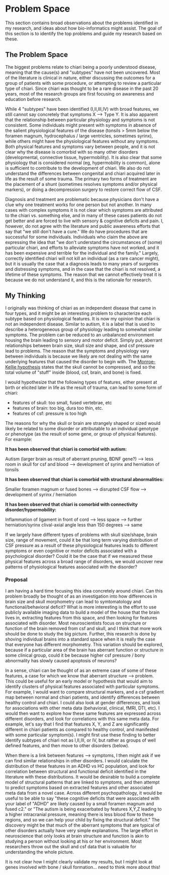 # Problem Space

This section contains broad observations about the problems identified in my research, and ideas about how bio-informatics might assist.  The goal of this section is to identify the top problems and guide my research based on these.

## The Problem Space
The biggest problems relate to chiari being a poorly understood disease, meaning that the cause(s) and "subtypes" have not been uncovered.  Most of the literature is clinical in nature, either discussing the outcomes for a group of patients with some procedure, or attempting to review a particular type of chiari. Since chiari was thought to be a rare disease in the past 20 years, most of the research groups are first focusing on awareness and education before research.  

While 4 "subtypes" have been identified (I,II,III,IV) with broad features, we still cannot say concretely that symptoms X --> Type Y.  It is also apparent that the relationship between particular physiology and symptoms is not consistent.  Some individuals might present with symptoms in absence of the salient physiological features of the disease (tonsils > 5mm below the foramen magnum, hydrocephalus / large ventricles, sometimes syrinx), while others might have the physiological features without any symptoms.  Both physical features and symptoms vary between people, and it is not clear why the disease is comorbid with so many other disorders (developmental, connective tissue, hypermobility). It is also clear that some physiology that is considered normal (eg, hypermobility is common), alone is sufficient to contribute to the development of chiari.  We also do not understand the differences between congenital and chiari acquired later in life as the result of some trauma.  The primary two forms of treatment are the placement of a shunt (sometimes resolves symptoms and/or physical markers), or doing a decompression surgery to restore correct flow of CSF.

Diagnosis and treatment are problematic because physicians don't have a clue why one treatment works for one person but not another.  In many cases with complex symptoms it is not clear which symptoms are attributed to the chiari vs. something else, and in many of these cases patients do not get better and are forced to live with sensory & cognitive deficits and pain.  I, however, do not agree with the literature and public awareness efforts that say that "we still don't have a cure."  We do have procedures that are successful for some individuals.  Individuals who claim the above are expressing the idea that "we don't understand the circumstances of (some) particular chiari, and efforts to alleviate symptoms have not worked, and it has been expensive and terrible for the individual and the family."  Largely, correctly identified chiari will not kill an individual (as a rare cancer might), but it is usually the case that a diagnosis leads to many years of surgeries and distressing symptoms, and in the case that the chiari is not resolved, a lifetime of these symptoms.  The reason that we cannot effectively treat it is because we do not understand it, and this is the rationale for research.

## My Thinking
I originally was thinking of chiari as an independent disease that came in four types, and it might be an interesting problem to characterize each subtype based on physiological features.  It is now my opinion that chiari is not an independent disease.  Similar to autism, it is a label that is used to describe a heterogeneous group of physiology leading to somewhat similar symptoms.  The problem can be reduced to an unbalanced environment housing the brain leading to sensory and motor deficit.  Simply put, aberrant relationships between brain size, skull size and shape, and csf pressure lead to problems.  The reason that the symptoms and physiology vary between individuals is because we likely are not dealing with the same underlying features that caused the disorder to begin with. The [Monroe-Kellie hypothesis](http://en.wikipedia.org/wiki/Intracranial_pressure#The_Monro-Kellie_hypothesis) states that the skull cannot be compressed, and so the total volume of "stuff" inside (blood, csf, brain, and bone) is fixed.

I would hypothesize that the following types of features, either present at birth or elicited later in life as the result of trauma, can lead to some form of chiari:
  - features of skull: too small, fused vertebrae, etc
  - features of brain: too big, dura too thin, etc.
  - features of csf: pressure is too high

The reasons for why the skull or brain are strangely shaped or sized would likely be related to some disorder or attributable to an individual genotype or phenotype (as the result of some gene, or group of physical features).  For example:

**It has been observed that chiari is comorbid with autism:**

Autism (larger brain as result of aberrant pruning, BDNF gene?) --> less room in skull for csf and blood --> development of syrinx and herniation of tonsils

**It has been observed that chiari is comorbid with structural abnormalities:**

Smaller foramen magnum or fused bones --> disrupted CSF flow --> development of syrinx / herniation

**It has been observed that chiari is comorbid with connectivity disorder/hypermobility:**

Inflammation of ligament in front of cord --> less space --> further herniation/syrinx
clival-axial angle less than 150 degrees --> same

If we largely have different types of problems with skull size/shape, brain size, range of movement, could it be that long term varying distribution of CSF pressure as a result of these physiological features leads to different symptoms or even cognitive or motor deficits associated with a psychological disorder?  Could it be the case that if we measured these physical features across a broad range of disorders, we would uncover new patterns of physiological features associated with the disorder?

### Proposal

I am having a hard time focusing this idea concretely around chiari.  Can this problem broadly be thought of as an investigation into how differences in brain size and skull morphometry can lead to symtomatology and functional/behavioral deficit?  What is more interesting is the effort to use publicly available imaging data to build a model of the house that the brain lives in, extracting features from this space, and then looking for features associated with disorder.  Most neuroscientists focus on structure or function of the brain removed from csf and skull, and I think that more work should be done to study the big picture.  Further, this research is done by shoving individual brains into a standard space when it is really the case that everyone has different morphometry.  This variation should be explored, because if a particular area of the brain has aberrant function or structure in some clinical group, could it be because higher csf pressure / bony abnormality has slowly caused apoptosis of neurons?

In a sense, chiari can be thought of as an extreme case of some of these features, a case for which we know that aberrant structure --> problem.  This could be useful for an early model or hypothesis that would aim to identify clusters of physical features associated with particular symptoms.  For example, I would want to compare structural markers, and a csf gradient map between normal and chiari patients, and identify differences between healthy control and chiari.  I could also look at gender differences, and look for associations with other meta data (behavioral, clinical, fMRI, DTI, etc).  I would then want to explore how these same features are expressed across different disorders, and look for correlations with this same meta data.  For example, let's say that I find that features X, Y, and Z are significantly different in chiari patients as compared to healthy control, and manifested with some particular symptom(s).  I might first use these finding to better identify subtypes of chiari not as I,II,III, or IV, but rather as groups of well defined features, and then move to other disorders (below).  

When there is a link between features --> symptoms, I then might ask if we can find similar relationships in other disorders.  I would calculate the distribution of these features in an ADHD vs HC population, and look for correlation between structural and functional deficit identified in the literature with these distributions.  It would be desirable to build a complete model of structural patterns that are linked to symptoms, and then attempt to predict symptoms based on extracted features and other associated meta data from a novel case.  Across different psychopathology, it would be useful to be able to say "these cognitive deficits that were associated with your label of "ADHD" are likely caused by a small foramen magnum and fused c2." or "The autism is being exacerbated by features X,Y,Z leading to a higher intracranial pressure, meaning there is less blood flow to these regions, and so we can help your child by fixing the structural deficit."  The discovery might be that much of the aberrant symptoms that are typical of other disorders actually have very simple explanations.  The large effort in neuroscience that only looks at brain structure and function is akin to studying a person without looking at his or her environment.  Most researchers throw out the skull and csf data that is valuable for understanding the whole picture.

It is not clear how I might clearly validate my results, but I might look at genes involved with bone / skull formation... need to think more about this!
